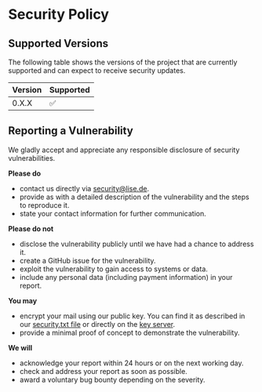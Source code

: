 # Security Policy

## Supported Versions

The following table shows the versions of the project that are currently supported
and can expect to receive security updates.

| Version | Supported          |
| ------- | ------------------ |
| 0.X.X   | :white_check_mark: |

## Reporting a Vulnerability

We gladly accept and appreciate any responsible disclosure of security vulnerabilities.

**Please do**
- contact us directly via [security@lise.de](mailto:security@lise.de).
- provide as with a detailed description of the vulnerability and the steps to reproduce it.
- state your contact information for further communication.

**Please do not**
- disclose the vulnerability publicly until we have had a chance to address it.
- create a GitHub issue for the vulnerability.
- exploit the vulnerability to gain access to systems or data.
- include any personal data (including payment information) in your report.

**You may**
- encrypt your mail using our public key. You can find it as described in our [security.txt file](https://www.lise.de/.well-known/security.txt) or directly on the [key server](https://keys.openpgp.org/vks/v1/by-fingerprint/C0D329867B246314E8D2A808AC5068AE824497C5).
- provide a minimal proof of concept to demonstrate the vulnerability.

**We will**
- acknowledge your report within 24 hours or on the next working day.
- check and address your report as soon as possible.
- award a voluntary bug bounty depending on the severity.
